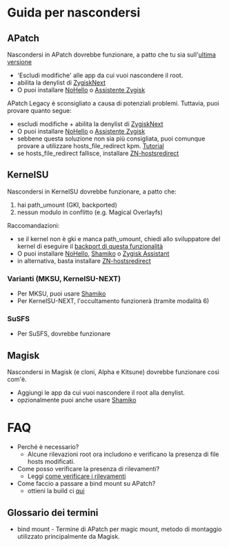 # Guida per nascondersi

## APatch

Nascondersi in APatch dovrebbe funzionare, a patto che tu sia sull'[ultima versione](https://github.com/bmax121/APatch/releases/latest)

- 'Escludi modifiche' alle app da cui vuoi nascondere il root.
- abilita la denylist di [ZygiskNext](https://github.com/Dr-TSNG/ZygiskNext)
- O puoi installare [NoHello](https://github.com/MhmRdd/NoHello) o [Assistente Zygisk](https://github.com/snake-4/Zygisk-Assistant)

APatch Legacy è sconsigliato a causa di potenziali problemi. Tuttavia, puoi provare quanto segue:

- escludi modifiche + abilita la denylist di [ZygiskNext](https://github.com/Dr-TSNG/ZygiskNext)
- O puoi installare [NoHello](https://github.com/MhmRdd/NoHello) o [Assistente Zygisk](https://github.com/snake-4/Zygisk-Assistant)
- sebbene questa soluzione non sia più consigliata, puoi comunque provare a utilizzare hosts_file_redirect kpm. [Tutorial](https://github.com/bindhosts/bindhosts/issues/3)
- se hosts_file_redirect fallisce, installare [ZN-hostsredirect](https://github.com/aviraxp/ZN-hostsredirect/releases)

## KernelSU

Nascondersi in KernelSU dovrebbe funzionare, a patto che:

1. hai path_umount (GKI, backported)
2. nessun modulo in conflitto (e.g. Magical Overlayfs)

Raccomandazioni:

- se il kernel non è gki e manca path_umount, chiedi allo sviluppatore del kernel di eseguire il [backport di questa funzionalità](https://github.com/tiann/KernelSU/pull/1464)
- O puoi installare [NoHello](https://github.com/MhmRdd/NoHello), [Shamiko](https://github.com/LSPosed/LSPosed.github.io/releases/) o [Zygisk Assistant](https://github.com/snake-4/Zygisk-Assistant)
- in alternativa, basta installare [ZN-hostsredirect](https://github.com/aviraxp/ZN-hostsredirect/releases)

### Varianti (MKSU, KernelSU-NEXT)

- Per MKSU, puoi usare [Shamiko](https://github.com/LSPosed/LSPosed.github.io/releases/)
- Per KernelSU-NEXT, l'occultamento funzionerà (tramite modalità 6)

### SuSFS

- Per SuSFS, dovrebbe funzionare

## Magisk

Nascondersi in Magisk (e cloni, Alpha e Kitsune) dovrebbe funzionare così com'è.

- Aggiungi le app da cui vuoi nascondere il root alla denylist.
- opzionalmente puoi anche usare [Shamiko](https://github.com/LSPosed/LSPosed.github.io/releases/)

# FAQ

- Perché è necessario?
  - Alcune rilevazioni root ora includono e verificano la presenza di file hosts modificati.
- Come posso verificare la presenza di rilevamenti?
  - Leggi [come verificare i rilevamenti](https://github.com/bindhosts/bindhosts/issues/4)
- Come faccio a passare a bind mount su APatch?
  - ottieni la build ci [qui](https://nightly.link/bmax121/APatch/workflows/build/main/APatch)

## Glossario dei termini

- bind mount - Termine di APatch per magic mount, metodo di montaggio utilizzato principalmente da Magisk.

